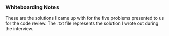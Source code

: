 ### Whiteboarding Notes

These are the solutions I came up with for the five problems presented to us for the code review. The .txt file represents the solution I wrote out during the interview.